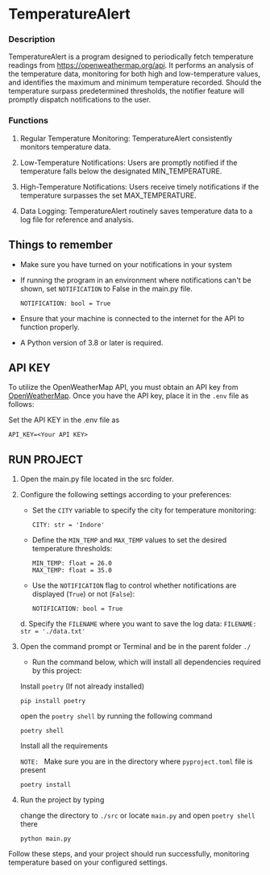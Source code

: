 # TemperatureAlert

### Description
TemperatureAlert is a program designed to periodically fetch temperature readings from https://openweathermap.org/api. It performs an analysis of the temperature data, monitoring for both high and low-temperature values, and identifies the maximum and minimum temperature recorded. Should the temperature surpass predetermined thresholds, the notifier feature will promptly dispatch notifications to the user.

### Functions
1. Regular Temperature Monitoring: TemperatureAlert consistently monitors temperature data.

2. Low-Temperature Notifications: Users are promptly notified if the temperature falls below the designated MIN_TEMPERATURE.

3. High-Temperature Notifications: Users receive timely notifications if the temperature surpasses the set MAX_TEMPERATURE.

4. Data Logging: TemperatureAlert routinely saves temperature data to a log file for reference and analysis.

## Things to remember
- Make sure you have turned on your notifications in your system

- If running the program in an environment where notifications can't be shown, set `NOTIFICATION` to False in the main.py file.

    ```
    NOTIFICATION: bool = True 
    ```

- Ensure that your machine is connected to the internet for the API to function properly.

- A Python version of 3.8 or later is required.



## API KEY
To utilize the OpenWeatherMap API, you must obtain an API key from [OpenWeatherMap](https://home.openweathermap.org/api_keys). Once you have the API key, place it in the `.env` file as follows:


Set the API KEY in the .env file as 
```
API_KEY=<Your API KEY>
```

## RUN PROJECT

1. Open the main.py file located in the src folder.

2. Configure the following settings according to your preferences:

    - Set the `CITY` variable to specify the city for temperature monitoring:
        ```
        CITY: str = 'Indore'
        ```

    - Define the `MIN_TEMP` and `MAX_TEMP` values to set the desired temperature thresholds:
        ```
        MIN_TEMP: float = 26.0
        MAX_TEMP: float = 35.0
        ```

    - Use the `NOTIFICATION` flag to control whether notifications are displayed (`True`) or not (`False`):
        ```
        NOTIFICATION: bool = True 
        ```

    d. Specify the `FILENAME` where you want to save the log data:
        ```
        FILENAME: str = './data.txt'
        ```

3. Open the command prompt or Terminal and be in the parent folder `./`

    - Run the command below, which will install all dependencies required by this project:

    Install `poetry` (If not already installed)
    ```
    pip install poetry
    ```  

    open the `poetry shell` by running the following command
    ```
    poetry shell
    ```

    Install all the requirements 
    
    `NOTE: ` Make sure you are in the directory where `pyproject.toml` file is present
    ```
    poetry install
    ```


4. Run the project by typing

    change the directory to `./src` or locate `main.py` and open `poetry shell` there 

    ```
    python main.py
    ```

Follow these steps, and your project should run successfully, monitoring temperature based on your configured settings.